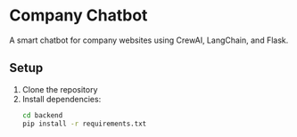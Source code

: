 # Company Chatbot

A smart chatbot for company websites using CrewAI, LangChain, and Flask.

## Setup

1. Clone the repository
2. Install dependencies:
   ```bash
   cd backend
   pip install -r requirements.txt